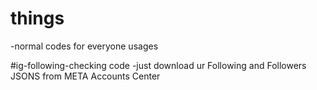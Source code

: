 # things
-normal codes for everyone usages

#ig-following-checking code
  -just download ur Following and Followers JSONS from META Accounts Center
